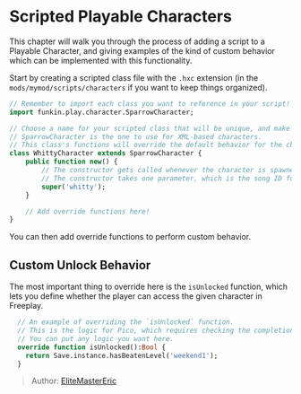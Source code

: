 [tags]: / "advanced,hscript,character"
# Scripted Playable Characters

This chapter will walk you through the process of adding a script to a Playable Character, and giving examples of the kind of custom behavior which can be implemented with this functionality.

Start by creating a scripted class file with the `.hxc` extension (in the `mods/mymod/scripts/characters` if you want to keep things organized).

```haxe
// Remember to import each class you want to reference in your script!
import funkin.play.character.SparrowCharacter;

// Choose a name for your scripted class that will be unique, and make sure to specifically extend the correct character class.
// SparrowCharacter is the one to use for XML-based characters.
// This class's functions will override the default behavior for the character.
class WhittyCharacter extends SparrowCharacter {
	public function new() {
        // The constructor gets called whenever the character is spawned.
        // The constructor takes one parameter, which is the song ID for the song you are applying the script to.
		super('whitty');
	}

    // Add override functions here!
}
```

You can then add override functions to perform custom behavior.

## Custom Unlock Behavior

The most important thing to override here is the `isUnlocked` function, which lets you define whether the player can access the given character in Freeplay.

```haxe
  // An example of overriding the `isUnlocked` function.
  // This is the logic for Pico, which requires checking the completion status of a given story week.
  // You can put any logic you want here.
  override function isUnlocked():Bool {
    return Save.instance.hasBeatenLevel('weekend1');
  }
```

> Author: [EliteMasterEric](https://github.com/EliteMasterEric)